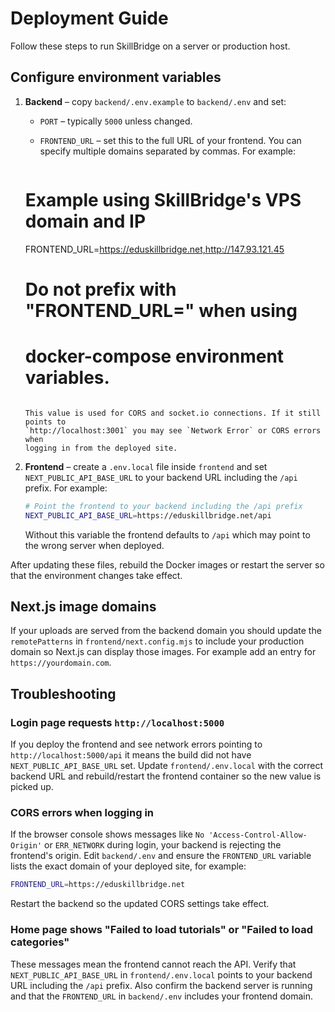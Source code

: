 # Deployment Guide

Follow these steps to run SkillBridge on a server or production host.

## Configure environment variables

1. **Backend** – copy `backend/.env.example` to `backend/.env` and set:
   - `PORT` – typically `5000` unless changed.
   - `FRONTEND_URL` – set this to the full URL of your frontend. You can
     specify multiple domains separated by commas. For example:
     
     ```bash
    # Example using SkillBridge's VPS domain and IP
    FRONTEND_URL=https://eduskillbridge.net,http://147.93.121.45
    # Do not prefix with "FRONTEND_URL=" when using
    # docker-compose environment variables.
     ```
     
    This value is used for CORS and socket.io connections. If it still points to
    `http://localhost:3001` you may see `Network Error` or CORS errors when
    logging in from the deployed site.

2. **Frontend** – create a `.env.local` file inside `frontend` and set
   `NEXT_PUBLIC_API_BASE_URL` to your backend URL including the `/api` prefix.
   For example:
   
   ```bash
   # Point the frontend to your backend including the /api prefix
   NEXT_PUBLIC_API_BASE_URL=https://eduskillbridge.net/api
   ```
   
   Without this variable the frontend defaults to `/api` which may point to the
   wrong server when deployed.

After updating these files, rebuild the Docker images or restart the server so
that the environment changes take effect.

## Next.js image domains

If your uploads are served from the backend domain you should update the
`remotePatterns` in `frontend/next.config.mjs` to include your production domain
so Next.js can display those images. For example add an entry for
`https://yourdomain.com`.

## Troubleshooting

### Login page requests `http://localhost:5000`

If you deploy the frontend and see network errors pointing to
`http://localhost:5000/api` it means the build did not have
`NEXT_PUBLIC_API_BASE_URL` set.  Update `frontend/.env.local` with the correct
backend URL and rebuild/restart the frontend container so the new value is
picked up.

### CORS errors when logging in

If the browser console shows messages like `No 'Access-Control-Allow-Origin'` or
`ERR_NETWORK` during login, your backend is rejecting the frontend's origin.
Edit `backend/.env` and ensure the `FRONTEND_URL` variable lists the exact
domain of your deployed site, for example:

```bash
FRONTEND_URL=https://eduskillbridge.net
```

Restart the backend so the updated CORS settings take effect.

### Home page shows "Failed to load tutorials" or "Failed to load categories"

These messages mean the frontend cannot reach the API. Verify that
`NEXT_PUBLIC_API_BASE_URL` in `frontend/.env.local` points to your backend URL
including the `/api` prefix.  Also confirm the backend server is running and
that the `FRONTEND_URL` in `backend/.env` includes your frontend domain.
